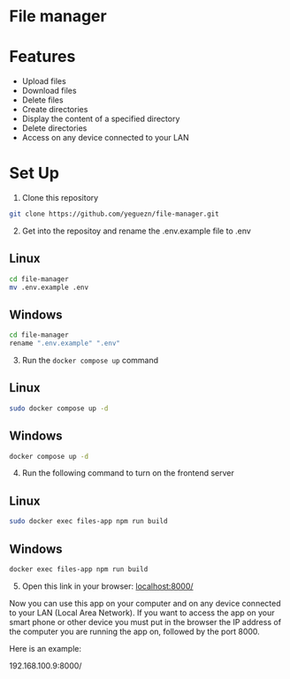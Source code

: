 # File manager

# Features
- Upload files
- Download files
- Delete files
- Create directories
- Display the content of a specified directory
- Delete directories
- Access on any device connected to your LAN

# Set Up
1. Clone this repository
```bash
git clone https://github.com/yeguezn/file-manager.git
```
2. Get into the repositoy and rename the .env.example file to .env

## Linux
```bash
cd file-manager
mv .env.example .env
```
## Windows
```bash
cd file-manager
rename ".env.example" ".env"
```

3. Run the `docker compose up` command

## Linux
```bash
sudo docker compose up -d
```

## Windows
```bash
docker compose up -d
```

4. Run the following command to turn on the frontend server

## Linux
```bash
sudo docker exec files-app npm run build
```
## Windows
```bash
docker exec files-app npm run build
```

5. Open this link in your browser: [localhost:8000/](localhost:8000/)

Now you can use this app on your computer and on any device connected to your LAN (Local Area Network). If you want to access the app on your smart phone or other device you must put in the browser the IP address of the computer you are running the app on, followed by the port 8000.

Here is an example:

192.168.100.9:8000/